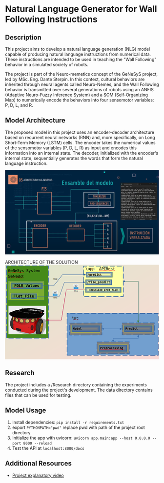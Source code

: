 # Natural Language Generator for Wall Following Instructions

## Description

This project aims to develop a natural language generation (NLG) model capable of producing natural language instructions from numerical data. These instructions are intended to be used in teaching the "Wall Following" behavior in a simulated society of robots.

The project is part of the Neuro-memetics concept of the GeNeSyS project, led by MSc. Eng. Dante Sterpin. In this context, cultural behaviors are inherited through neural agents called Neuro-Nemes, and the Wall Following behavior is transmitted over several generations of robots using an ANFIS (Adaptive Neuro-Fuzzy Inference System) and a SOM (Self-Organizing Map) to numerically encode the behaviors into four sensomotor variables: P, D, L, and R.

## Model Architecture

The proposed model in this project uses an encoder-decoder architecture based on recurrent neural networks (RNN) and, more specifically, on Long Short-Term Memory (LSTM) cells. The encoder takes the numerical values of the sensomotor variables (P, D, L, R) as input and encodes this information into an internal state. The decoder, initialized with the encoder's internal state, sequentially generates the words that form the natural language instruction.

![Model Architecture](data/model-arch.png)

ARCHITECTURE OF THE SOLUTION
![Solution Architecture](data/solution-arch.png)

## Research

The project includes a /Research directory containing the experiments conducted during the project's development. The data directory contains files that can be used for testing.

## Model Usage

1. Install dependencies: `pip install -r requirements.txt`
2. export ```PYTHONPATH="pwd"``` replace pwd with path of the project root directory
2. Initialize the app with uvicorn: `uvicorn app.main:app --host 0.0.0.0 --port 8000 --reload`
3. Test the API at `localhost:8000/docs`

## Additional Resources

- [Project explanatory video](https://www.youtube.com/watch?v=MaL60VVGqQg)
